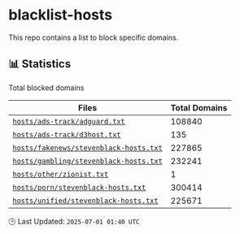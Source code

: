 # blacklist-hosts

This repo contains a list to block specific domains.

## 📊 Statistics

Total blocked domains

| Files | Total Domains |
|-----------|----------------|
| [`hosts/ads-track/adguard.txt`](https://raw.githubusercontent.com/cabrata/blacklist-hosts/main/hosts/ads-track/adguard.txt) | 108840 |
| [`hosts/ads-track/d3host.txt`](https://raw.githubusercontent.com/cabrata/blacklist-hosts/main/hosts/ads-track/d3host.txt) | 135 |
| [`hosts/fakenews/stevenblack-hosts.txt`](https://raw.githubusercontent.com/cabrata/blacklist-hosts/main/hosts/fakenews/stevenblack-hosts.txt) | 227865 |
| [`hosts/gambling/stevenblack-hosts.txt`](https://raw.githubusercontent.com/cabrata/blacklist-hosts/main/hosts/gambling/stevenblack-hosts.txt) | 232241 |
| [`hosts/other/zionist.txt`](https://raw.githubusercontent.com/cabrata/blacklist-hosts/main/hosts/other/zionist.txt) | 1 |
| [`hosts/porn/stevenblack-hosts.txt`](https://raw.githubusercontent.com/cabrata/blacklist-hosts/main/hosts/porn/stevenblack-hosts.txt) | 300414 |
| [`hosts/unified/stevenblack-hosts.txt`](https://raw.githubusercontent.com/cabrata/blacklist-hosts/main/hosts/unified/stevenblack-hosts.txt) | 225671 |

🕒 Last Updated: `2025-07-01 01:40 UTC`
